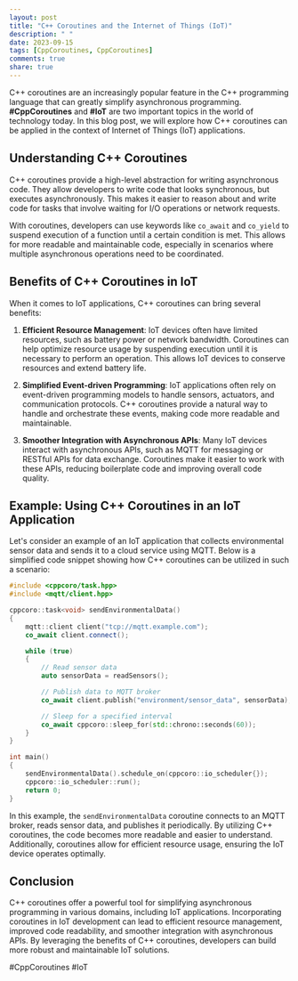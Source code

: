 ```yaml
---
layout: post
title: "C++ Coroutines and the Internet of Things (IoT)"
description: " "
date: 2023-09-15
tags: [CppCoroutines, CppCoroutines]
comments: true
share: true
---
```


C++ coroutines are an increasingly popular feature in the C++ programming language that can greatly simplify asynchronous programming. **#CppCoroutines** and **#IoT** are two important topics in the world of technology today. In this blog post, we will explore how C++ coroutines can be applied in the context of Internet of Things (IoT) applications.

## Understanding C++ Coroutines

C++ coroutines provide a high-level abstraction for writing asynchronous code. They allow developers to write code that looks synchronous, but executes asynchronously. This makes it easier to reason about and write code for tasks that involve waiting for I/O operations or network requests.

With coroutines, developers can use keywords like `co_await` and `co_yield` to suspend execution of a function until a certain condition is met. This allows for more readable and maintainable code, especially in scenarios where multiple asynchronous operations need to be coordinated.

## Benefits of C++ Coroutines in IoT

When it comes to IoT applications, C++ coroutines can bring several benefits:

1. **Efficient Resource Management**: IoT devices often have limited resources, such as battery power or network bandwidth. Coroutines can help optimize resource usage by suspending execution until it is necessary to perform an operation. This allows IoT devices to conserve resources and extend battery life.

2. **Simplified Event-driven Programming**: IoT applications often rely on event-driven programming models to handle sensors, actuators, and communication protocols. C++ coroutines provide a natural way to handle and orchestrate these events, making code more readable and maintainable.

3. **Smoother Integration with Asynchronous APIs**: Many IoT devices interact with asynchronous APIs, such as MQTT for messaging or RESTful APIs for data exchange. Coroutines make it easier to work with these APIs, reducing boilerplate code and improving overall code quality.

## Example: Using C++ Coroutines in an IoT Application

Let's consider an example of an IoT application that collects environmental sensor data and sends it to a cloud service using MQTT. Below is a simplified code snippet showing how C++ coroutines can be utilized in such a scenario:

```cpp
#include <cppcoro/task.hpp>
#include <mqtt/client.hpp>

cppcoro::task<void> sendEnvironmentalData()
{
    mqtt::client client("tcp://mqtt.example.com");
    co_await client.connect();

    while (true)
    {
        // Read sensor data
        auto sensorData = readSensors();

        // Publish data to MQTT broker
        co_await client.publish("environment/sensor_data", sensorData);

        // Sleep for a specified interval
        co_await cppcoro::sleep_for(std::chrono::seconds(60));
    }
}

int main()
{
    sendEnvironmentalData().schedule_on(cppcoro::io_scheduler{});
    cppcoro::io_scheduler::run();
    return 0;
}
```

In this example, the `sendEnvironmentalData` coroutine connects to an MQTT broker, reads sensor data, and publishes it periodically. By utilizing C++ coroutines, the code becomes more readable and easier to understand. Additionally, coroutines allow for efficient resource usage, ensuring the IoT device operates optimally.

## Conclusion

C++ coroutines offer a powerful tool for simplifying asynchronous programming in various domains, including IoT applications. Incorporating coroutines in IoT development can lead to efficient resource management, improved code readability, and smoother integration with asynchronous APIs. By leveraging the benefits of C++ coroutines, developers can build more robust and maintainable IoT solutions.

#CppCoroutines #IoT